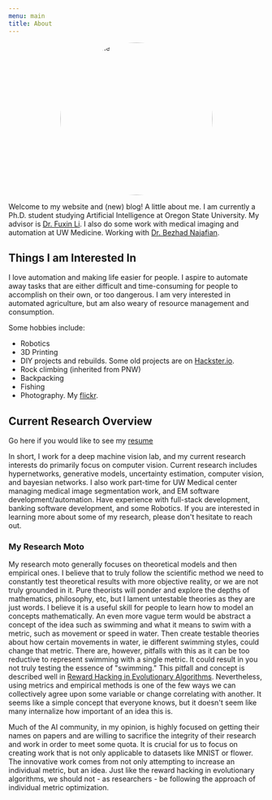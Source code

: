 ```yaml
---
menu: main
title: About
---
```


<style>
#about {
  display: block;
  width: 300px;
  height: 300px;
  border-radius: 50%;
  object-fit: cover;
  margin-left: auto;
  margin-right: auto;
}
</style>


<img title="photo of me" id="about" src="/images/about.jpeg" />

Welcome to my website and (new) blog! A little about me. I am currently a Ph.D. student studying Artificial Intelligence at Oregon State University. My advisor is [Dr. Fuxin Li](https://web.engr.oregonstate.edu/~lif/). I also do some work with medical imaging and automation at UW Medicine. Working with [Dr. Bezhad Najafian](https://dlmp.uw.edu/faculty/najafian). 


## Things I am Interested In
I love automation and making life easier for people. I aspire to automate away tasks that are either difficult and time-consuming for people to accomplish on their own, or too dangerous. I am very interested in automated agriculture, but am also weary of resource management and consumption. 

Some hobbies include:
* Robotics
* 3D Printing
* DIY projects and rebuilds. Some old projects are on [Hackster.io](https://www.hackster.io/smerkousdavid).
* Rock climbing (inherited from PNW)
* Backpacking
* Fishing
* Photography. My [flickr](https://www.flickr.com/photos/187731729@N06/).

## Current Research Overview
Go here if you would like to see my [resume](/files/davids-resume.pdf) 

In short, I work for a deep machine vision lab, and my current research interests do primarily focus on computer vision. Current research includes hypernetworks, generative models, uncertainty estimation, computer vision, and bayesian networks. I also work part-time for UW Medical center managing medical image segmentation work, and EM software development/automation. Have experience with full-stack development, banking software development, and some Robotics. If you are interested in learning more about some of my research, please don't hesitate to reach out. 



### My Research Moto
My research moto generally focuses on theoretical models and then empirical ones. I believe that to truly follow the scientific method we need to constantly test theoretical results with more objective reality, or we are not truly grounded in it. Pure theorists will ponder and explore the depths of mathematics, philosophy, etc, but I lament untestable theories as they are just words. I believe it is a useful skill for people to learn how to model an concepts mathematically. An even more vague term would be abstract a concept of the idea such as swimming and what it means to swim with a metric, such as movement or speed in water. Then create testable theories about how certain movements in water, ie different swimming styles, could change that metric. There are, however, pitfalls with this as it can be too reductive to represent swimming with a single metric. It could result in you not truly testing the essence of "swimming." This pitfall and concept is described well in [Reward Hacking in Evolutionary Algorithms](https://towardsdatascience.com/reward-hacking-in-evolutionary-algorithms-c5bbbf42994b). Nevertheless, using metrics and empirical methods is one of the few ways we can collectively agree upon some variable or change correlating with another. It seems like a simple concept that everyone knows, but it doesn't seem like many internalize how important of an idea this is. 

Much of the AI community, in my opinion, is highly focused on getting their names on papers and are willing to sacrifice the integrity of their research and work in order to meet some quota. It is crucial for us to focus on creating work that is not only applicable to datasets like MNIST or flower. The innovative work comes from not only attempting to increase an individual metric, but an idea. Just like the reward hacking in evolutionary algorithms, we should not - as researchers - be following the approach of individual metric optimization.
